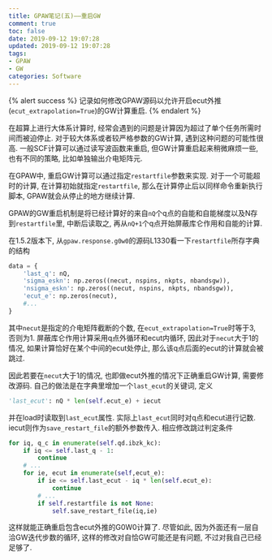 ```yaml
---
title: GPAW笔记(五)——重启GW
comment: true
toc: false
date: 2019-09-12 19:07:28
updated: 2019-09-12 19:07:28
tags:
- GPAW
- GW
categories: Software
---
```


{% alert success %}
记录如何修改GPAW源码以允许开启ecut外推(`ecut_extrapolation=True`)的GW计算重启.
{% endalert %}
<!-- more -->

在超算上进行大体系计算时, 经常会遇到的问题是计算因为超过了单个任务所需时间而被迫停止. 对于较大体系或者较严格参数的GW计算, 遇到这种问题的可能性很高. 一般SCF计算可以通过读写波函数来重启, 但GW计算重启起来稍微麻烦一些, 也有不同的策略, 比如单独输出介电矩阵元.

在GPAW中, 重启GW计算可以通过指定`restartfile`参数来实现. 对于一个可能超时的计算, 在计算初始就指定`restartfile`, 那么在计算停止后以同样命令重新执行脚本, GPAW就会从停止的地方继续计算.

GPAW的GW重启机制是将已经计算好的来自`nQ`个q点的自能和自能梯度以及N存到`restartfile`里, 中断后读取之, 再从`nQ+1`个q点开始屏蔽库仑作用和自能的计算.

在1.5.2版本下, 从`gpaw.response.g0w0`的源码L1330看一下`restartfile`所存字典的结构

```python
data = {
    'last_q': nQ,
    'sigma_eskn': np.zeros((necut, nspins, nkpts, nbandsgw)),
    'nsigma_eskn': np.zeros((necut, nspins, nkpts, nbandsgw)),
    'ecut_e': np.zeros(necut),
    #...
}
```

其中`necut`是指定的介电矩阵截断的个数, 在`ecut_extrapolation=True`时等于3, 否则为1. 屏蔽库仑作用计算采用q点外循环和ecut内循环, 因此对于`necut`大于1的情况, 如果计算恰好在某个中间的ecut处停止, 那么该q点后面的ecut的计算就会被跳过.

因此若要在`necut`大于1的情况, 也即做ecut外推的情况下正确重启GW计算, 需要修改源码. 自己的做法是在字典里增加一个`last_ecut`的关键词, 定义

```python
'last_ecut': nQ * len(self.ecut_e) + iecut
```

并在load时读取到`last_ecut`属性. 实际上`last_ecut`同时对q点和ecut进行记数. iecut则作为`save_restart_file`的额外参数传入. 相应修改跳过判定条件

```python
for iq, q_c in enumerate(self.qd.ibzk_kc):
    if iq <= self.last_q - 1:
        continue
    # ...
    for ie, ecut in enumerate(self,ecut_e):
        if ie <= self.last_ecut - iq * len(self.ecut_e):
            continue
        # ...
        if self.restartfile is not None:
            self.save_restart_file(iq,ie)
```

这样就能正确重启包含ecut外推的G0W0计算了. 尽管如此, 因为外面还有一层自洽GW迭代步数的循环, 这样的修改对自恰GW可能还是有问题, 不过对我自己已经足够了.
